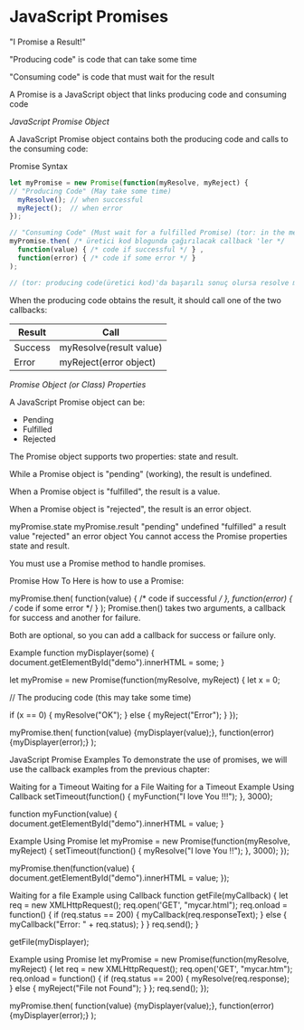 

# JavaScript Promises

"I Promise a Result!"

"Producing code" is code that can take some time

"Consuming code" is code that must wait for the result

A Promise is a JavaScript object that links producing code and consuming code

*JavaScript Promise Object*

A JavaScript Promise object contains both the producing code and calls to the consuming code:

Promise Syntax

```js
let myPromise = new Promise(function(myResolve, myReject) {
// "Producing Code" (May take some time)
  myResolve(); // when successful
  myReject();  // when error
});

// "Consuming Code" (Must wait for a fulfilled Promise) (tor: in the meantime "then" method means "execute" myPromise block  )
myPromise.then( /* üretici kod blogunda çağırılacak callback 'ler */
  function(value) { /* code if successful */ } ,  
  function(error) { /* code if some error */ }
);

// (tor: producing code(üretici kod)'da başarılı sonuç olursa resolve methodunu çağırırız, fakat üretici kodda işlem başarısız olursa reject callback çağırırız.)

```

When the producing code obtains the result, it should call one of the two callbacks:

Result  | Call
--------|------------------------
Success | myResolve(result value)
Error   | myReject(error object)

*Promise Object (or Class) Properties*

A JavaScript Promise object can be:

- Pending
- Fulfilled
- Rejected

The Promise object supports two properties: state and result.

While a Promise object is "pending" (working), the result is undefined.

When a Promise object is "fulfilled", the result is a value.

When a Promise object is "rejected", the result is an error object.

myPromise.state	myPromise.result
"pending"	undefined
"fulfilled"	a result value
"rejected"	an error object
You cannot access the Promise properties state and result.

You must use a Promise method to handle promises.

Promise How To
Here is how to use a Promise:

myPromise.then(
  function(value) { /* code if successful */ },
  function(error) { /* code if some error */ }
);
Promise.then() takes two arguments, a callback for success and another for failure.

Both are optional, so you can add a callback for success or failure only.

Example
function myDisplayer(some) {
  document.getElementById("demo").innerHTML = some;
}

let myPromise = new Promise(function(myResolve, myReject) {
  let x = 0;

// The producing code (this may take some time)

  if (x == 0) {
    myResolve("OK");
  } else {
    myReject("Error");
  }
});

myPromise.then(
  function(value) {myDisplayer(value);},
  function(error) {myDisplayer(error);}
);

JavaScript Promise Examples
To demonstrate the use of promises, we will use the callback examples from the previous chapter:

Waiting for a Timeout
Waiting for a File
Waiting for a Timeout
Example Using Callback
setTimeout(function() { myFunction("I love You !!!"); }, 3000);

function myFunction(value) {
  document.getElementById("demo").innerHTML = value;
}

Example Using Promise
let myPromise = new Promise(function(myResolve, myReject) {
  setTimeout(function() { myResolve("I love You !!"); }, 3000);
});

myPromise.then(function(value) {
  document.getElementById("demo").innerHTML = value;
});

Waiting for a file
Example using Callback
function getFile(myCallback) {
  let req = new XMLHttpRequest();
  req.open('GET', "mycar.html");
  req.onload = function() {
    if (req.status == 200) {
      myCallback(req.responseText);
    } else {
      myCallback("Error: " + req.status);
    }
  }
  req.send();
}

getFile(myDisplayer);

Example using Promise
let myPromise = new Promise(function(myResolve, myReject) {
  let req = new XMLHttpRequest();
  req.open('GET', "mycar.htm");
  req.onload = function() {
    if (req.status == 200) {
      myResolve(req.response);
    } else {
      myReject("File not Found");
    }
  };
  req.send();
});

myPromise.then(
  function(value) {myDisplayer(value);},
  function(error) {myDisplayer(error);}
);